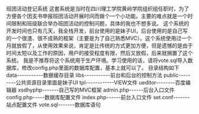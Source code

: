 班团活动登记系统
这套系统是当时在四川理工学院黄岭学院组织组任职时，为了方便各个团支书申报班团活动开展时间而做个一个小功能。主要的难点就是一个时间限制和班级联合举办班团活动的控制问题，具体的我也不想多说。
这个系统的开发时间也只有几天，我全栈开发，前台使用的是妹子UI，后台使用的是自己写的一个很渣、很不成熟的框架（主要是为了自己熟悉MVC）。这个系统使用过一个月就放假了，从使用效果来说，肯定是比传统的方式更加方便，但是遗憾的是由于时间太短以及工作的原因，用户的接受程度有限，然后又放假，后来就搁置了这个系统。
我是不推荐将这个系统用于生产环境。学习使用的话，请将vote.sql导入数据库，修改config.php里面的数据库配置，基本上就可以了。
目录结构如下
data-----------数据缓存目录
libs-----------前台和后台的控制方法
public---------公共资源目录里面是妹子UI
tpl------------VIEW文件
ueditor--------百度编辑器
xsdhyphp-------自己写的MVC框架
admin.php------后台入口文件
config.php-----数据库配置文件
index.php------前台入口文件
set.conf-------站点配置文件
vote.sql-------数据库语句